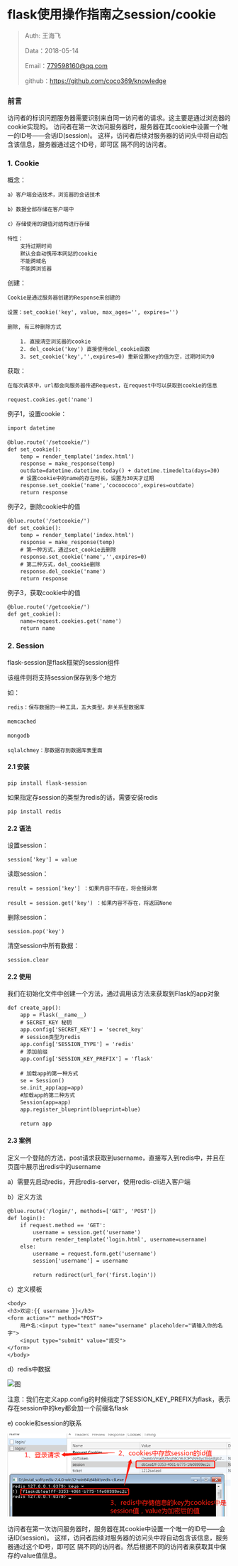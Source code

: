 

# flask使用操作指南之session/cookie

>Auth: 王海飞
>
>Data：2018-05-14
>
>Email：779598160@qq.com
>
>github：https://github.com/coco369/knowledge 


### 前言

访问者的标识问题服务器需要识别来自同一访问者的请求。这主要是通过浏览器的cookie实现的。 访问者在第一次访问服务器时，服务器在其cookie中设置一个唯一的ID号——会话ID(session)。 这样，访问者后续对服务器的访问头中将自动包含该信息，服务器通过这个ID号，即可区 隔不同的访问者。


### 1. Cookie


概念：

	a）客户端会话技术，浏览器的会话技术

	b）数据全部存储在客户端中

	c）存储使用的键值对结构进行存储

	特性：
		支持过期时间
		默认会自动携带本网站的cookie
		不能跨域名
		不能跨浏览器


创建：

	Cookie是通过服务器创建的Response来创建的

	设置：set_cookie('key', value, max_ages='', expires='')

	删除, 有三种删除方式
		
		1. 直接清空浏览器的cookie
		2. del_cookie('key') 直接使用del_cookie函数
		3. set_cookie('key','',expires=0) 重新设置key的值为空，过期时间为0

获取：

	在每次请求中，url都会向服务器传递Request，在request中可以获取到cookie的信息

	request.cookies.get('name')


例子1，设置cookie：

	import datetime

	@blue.route('/setcookie/')
	def set_cookie():
	    temp = render_template('index.html')
	    response = make_response(temp)
		outdate=datetime.datetime.today() + datetime.timedelta(days=30)
		# 设置cookie中的name的存在时长，设置为30天才过期  
	    response.set_cookie('name','cocoococo',expires=outdate)
	    return response

例子2，删除cookie中的值

	@blue.route('/setcookie/')
	def set_cookie():
	    temp = render_template('index.html')
	    response = make_response(temp)
		# 第一种方式，通过set_cookie去删除
	    response.set_cookie('name','',expires=0)
		# 第二种方式，del_cookie删除
		response.del_cookie('name')
	    return response

例子3，获取cookie中的值

	@blue.route('/getcookie/')  
	def get_cookie():
	    name=request.cookies.get('name')  
	    return name


### 2. Session

flask-session是flask框架的session组件

该组件则将支持session保存到多个地方

如：

	redis：保存数据的一种工具，五大类型。非关系型数据库
	
	memcached
	
	mongodb
	
	sqlalchmey：那数据存到数据库表里面


#### 2.1 安装


	pip install flask-session

如果指定存session的类型为redis的话，需要安装redis

	pip install redis

#### 2.2 语法

设置session：

	session['key'] = value

读取session：

	result = session['key'] ：如果内容不存在，将会报异常

	result = session.get('key') ：如果内容不存在，将返回None

删除session：

	session.pop('key')

清空session中所有数据：

	session.clear
	

#### 2.2 使用

我们在初始化文件中创建一个方法，通过调用该方法来获取到Flask的app对象
	
	def create_app():
	    app = Flask(__name__)
	    # SECRET_KEY 秘钥
	    app.config['SECRET_KEY'] = 'secret_key'
		# session类型为redis
	    app.config['SESSION_TYPE'] = 'redis'
		# 添加前缀
    	app.config['SESSION_KEY_PREFIX'] = 'flask'
	    
	    # 加载app的第一种方式
	    se = Session()
	    se.init_app(app=app)
	    #加载app的第二种方式
	    Session(app=app)
	    app.register_blueprint(blueprint=blue)
	
	    return app

#### 2.3 案例

定义一个登陆的方法，post请求获取到username，直接写入到redis中，并且在页面中展示出redis中的username

a）需要先启动redis，开启redis-server，使用redis-cli进入客户端

b）定义方法

	@blue.route('/login/', methods=['GET', 'POST'])
	def login():
	    if request.method == 'GET':
	        username = session.get('username')
	        return render_template('login.html', username=username)
	    else:
	        username = request.form.get('username')
	        session['username'] = username
	
	        return redirect(url_for('first.login'))

c）定义模板
	
	<body>
	<h3>欢迎:{{ username }}</h3>
	<form action="" method="POST">
	    用户名:<input type="text" name="username" placeholder="请输入你的名字">
	    <input type="submit" value="提交">
	</form>
	</body>

d）redis中数据

![图](images/flask_session_keys.png)

注意：我们在定义app.config的时候指定了SESSION_KEY_PREFIX为flask，表示存在session中的key都会加一个前缀名flask

e) cookie和session的联系

![图](images/flask_cookie_session.png)

访问者在第一次访问服务器时，服务器在其cookie中设置一个唯一的ID号——会话ID(session)。 这样，访问者后续对服务器的访问头中将自动包含该信息，服务器通过这个ID号，即可区 隔不同的访问者。然后根据不同的访问者来获取其中保存的value值信息。